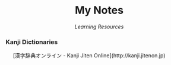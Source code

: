 <h1 align="center">My Notes</h1>
<p align="center"><i>Learning Resources</i></p>


### Kanji Dictionaries

<img height="16" width="16" src="//proxy.duckduckgo.com/ip3/kanji.jitenon.jp.ico">
[漢字辞典オンライン - Kanji Jiten Online](http://kanji.jitenon.jp)

